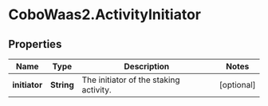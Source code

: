 # CoboWaas2.ActivityInitiator

## Properties

Name | Type | Description | Notes
------------ | ------------- | ------------- | -------------
**initiator** | **String** | The initiator of the staking activity. | [optional] 


